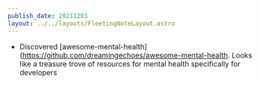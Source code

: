 ```yaml
---
publish_date: 20211203    
layout: ../../layouts/FleetingNoteLayout.astro
---
```

- Discovered [awesome-mental-health](https://github.com/dreamingechoes/awesome-mental-health. Looks like a treasure trove of resources for mental health specifically for developers 